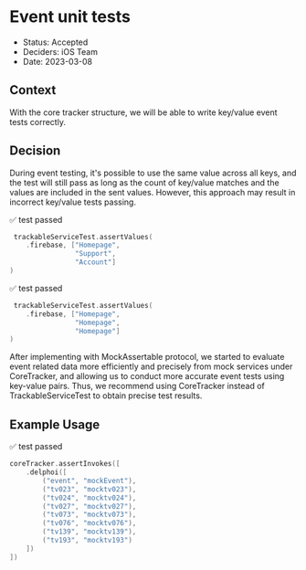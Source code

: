 # Event unit tests

 * Status: Accepted
 * Deciders: iOS Team
 * Date: 2023-03-08

 ## Context

 With the core tracker structure, we will be able to write key/value event tests correctly.

 ## Decision

 During event testing, it's possible to use the same value across all keys, and the test will still pass as long as the count of key/value matches and the values are included in the sent values. However, this approach may result in incorrect key/value tests passing.

 ✅ test passed
 ```swift 
  trackableServiceTest.assertValues(
     .firebase, ["Homepage",
                 "Support",
                 "Account"]
 )
 ```

 ✅ test passed
 ```swift 
  trackableServiceTest.assertValues(
     .firebase, ["Homepage",
                 "Homepage",
                 "Homepage"]
 )
 ```

After implementing with MockAssertable protocol, we started to evaluate event related data more efficiently and precisely from mock services under CoreTracker, and allowing us to conduct more accurate event tests using key-value pairs. Thus, we recommend using CoreTracker instead of TrackableServiceTest to obtain precise test results.

 ## Example Usage

 ✅ test passed
 ```swift 
 coreTracker.assertInvokes([
     .delphoi([
         ("event", "mockEvent"),
         ("tv023", "mocktv023"),
         ("tv024", "mocktv024"),
         ("tv027", "mocktv027"),
         ("tv073", "mocktv073"),
         ("tv076", "mocktv076"),
         ("tv139", "mocktv139"),
         ("tv193", "mocktv193")
     ])
 ])
 ```
